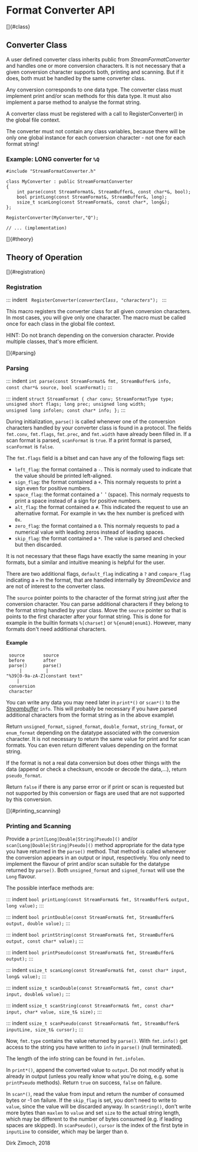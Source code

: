 # Format Converter API

[]{#class}

## Converter Class

A user defined converter class inherits public from
*StreamFormatConverter* and handles one or more conversion characters.
It is not necessary that a given conversion character supports both,
printing and scanning. But if it does, both must be handled by the same
converter class.

Any conversion corresponds to one data type. The converter class must
implement print and/or scan methods for this data type. It must also
implement a parse method to analyse the format string.

A converter class must be registered with a call to RegisterConverter()
in the global file context.

The converter must not contain any class variables, because there will
be only one global instance for each conversion character - not one for
each format string!

### Example: LONG converter for `%Q`

    #include "StreamFormatConverter.h"

    class MyConverter : public StreamFormatConverter
    {
        int parse(const StreamFormat&, StreamBuffer&, const char*&, bool);
        bool printLong(const StreamFormat&, StreamBuffer&, long);
        ssize_t scanLong(const StreamFormat&, const char*, long&);
    };

    RegisterConverter(MyConverter,"Q");

    // ... (implementation)

[]{#theory}

## Theory of Operation

[]{#registration}

### Registration

::: indent
` RegisterConverter(`*`converterClass`*`, "`*`characters`*`"); `
:::

This macro registers the converter class for all given conversion
characters. In most cases, you will give only one character. The macro
must be called once for each class in the global file context.

HINT: Do not branch depending on the conversion character. Provide
multiple classes, that\'s more efficient.

[]{#parsing}

### Parsing

::: indent
` int parse(const StreamFormat& fmt, StreamBuffer& info, const char*& source, bool scanFormat); `
:::

::: indent
` struct StreamFormat { char conv; StreamFormatType type; unsigned short flags; long prec; unsigned long width; unsigned long infolen; const char* info; }; `
:::

During initialization, `parse()` is called whenever one of the
conversion characters handled by your converter class is found in a
protocol. The fields `fmt.conv`, `fmt.flags`, `fmt.prec`, and
`fmt.width` have already been filled in. If a scan format is parsed,
`scanFormat` is `true`. If a print format is parsed, `scanFormat` is
`false`.

The `fmt.flags` field is a bitset and can have any of the following
flags set:

-   `left_flag`: the format contained a `-`. This is normaly used to
    indicate that the value should be printed left-aligned.
-   `sign_flag`: the format contained a `+`. This normaly requests to
    print a sign even for positive numbers.
-   `space_flag`: the format contained a \'` `\' (space). This normaly
    requests to print a space instead of a sign for positive numbers.
-   `alt_flag`: the format contained a `#`. This indicated the request
    to use an alternative format. For example in `%#x` the hex number is
    preficed with `0x`.
-   `zero_flag`: the format contained a `0`. This normaly requests to
    pad a numerical value with leading zeros instead of leading spaces.
-   `skip_flag`: the format contained a `*`. The value is parsed and
    checked but then discarded.

It is not necessary that these flags have exactly the same meaning in
your formats, but a similar and intuitive meaning is helpful for the
user.

There are two additional flags, `default_flag` indicating a `?` and
`compare_flag` indicating a `=` in the format, that are handled
internally by *StreamDevice* and are not of interest to the converter
class.

The `source` pointer points to the character of the format string just
after the conversion character. You can parse additional characters if
they belong to the format string handled by your class. Move the
`source` pointer so that is points to the first character after your
format string. This is done for example in the builtin formats
`%[charset]` or `%{enum0|enum1}`. However, many formats don\'t need
additional characters.

#### Example

     source       source
     before       after
     parse()      parse()
         |         |
    "%39[0-9a-zA-Z]constant text"
        |
     conversion
     character

You can write any data you may need later in `print*()` or `scan*()` to
the [*Streambuffer*](streambuffer.html) `info`. This will probably be
necessary if you have parsed additional characters from the format
string as in the above example\

Return `unsigned_format`, `signed_format`, `double_format`,
`string_format`, or `enum_format` depending on the datatype associated
with the conversion character. It is not necessary to return the same
value for print and for scan formats. You can even return different
values depending on the format string.

If the format is not a real data conversion but does other things with
the data (append or check a checksum, encode or decode the data,\...),
return `pseudo_format`.

Return `false` if there is any parse error or if print or scan is
requested but not supported by this conversion or flags are used that
are not supported by this conversion.

[]{#printing_scanning}

### Printing and Scanning

Provide a `print[Long|Double|String|Pseudo]()` and/or
`scan[Long|Double|String|Pseudo]()` method appropriate for the data type
you have returned in the `parse()` method. That method is called
whenever the conversion appears in an output or input, respectively. You
only need to implement the flavour of print and/or scan suitable for the
datatype returned by `parse()`. Both `unsigned_format` and
`signed_format` will use the `Long` flavour.

The possible interface methods are:

::: indent
` bool printLong(const StreamFormat& fmt, StreamBuffer& output, long value); `
:::

::: indent
` bool printDouble(const StreamFormat& fmt, StreamBuffer& output, double value); `
:::

::: indent
` bool printString(const StreamFormat& fmt, StreamBuffer& output, const char* value); `
:::

::: indent
` bool printPseudo(const StreamFormat& fmt, StreamBuffer& output); `
:::

::: indent
` ssize_t scanLong(const StreamFormat& fmt, const char* input, long& value); `
:::

::: indent
` ssize_t scanDouble(const StreamFormat& fmt, const char* input, double& value); `
:::

::: indent
` ssize_t scanString(const StreamFormat& fmt, const char* input, char* value, size_t& size); `
:::

::: indent
` ssize_t scanPseudo(const StreamFormat& fmt, StreamBuffer& inputLine, size_t& cursor); `
:::

Now, `fmt.type` contains the value returned by `parse()`. With
`fmt.info()` get access to the string you have written to `info` in
`parse()` (null terminated).

The length of the info string can be found in `fmt.infolen`.

In `print*()`, append the converted value to `output`. Do not modify
what is already in output (unless you really know what you\'re doing,
e.g. some `printPseudo` methods). Return `true` on success, `false` on
failure.

In `scan*()`, read the value from input and return the number of
consumed bytes or -1 on failure. If the `skip_flag` is set, you don\'t
need to write to `value`, since the value will be discarded anyway. In
`scanString()`, don\'t write more bytes than `maxlen` to `value` and set
`size` to the actual string length, which may be different to the number
of bytes consumed (e.g. if leading spaces are skipped). In
`scanPseudo()`, `cursor` is the index of the first byte in `inputLine`
to consider, which may be larger than `0`.

Dirk Zimoch, 2018
